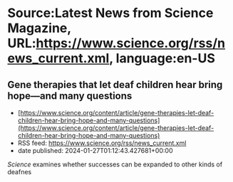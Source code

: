 # Source:Latest News from Science Magazine, URL:https://www.science.org/rss/news_current.xml, language:en-US

## Gene therapies that let deaf children hear bring hope—and many questions
 - [https://www.science.org/content/article/gene-therapies-let-deaf-children-hear-bring-hope-and-many-questions](https://www.science.org/content/article/gene-therapies-let-deaf-children-hear-bring-hope-and-many-questions)
 - RSS feed: https://www.science.org/rss/news_current.xml
 - date published: 2024-01-27T01:12:43.427681+00:00

<cite>Science</cite> examines whether successes can be expanded to other kinds of deafnes

